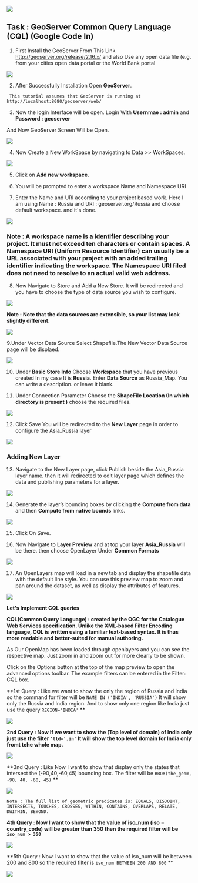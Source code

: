 ![](https://github.com/ShivamRai2003/Web-map-that-displays-a-WMS-layer/blob/master/IMAGES/1.png)

##            Task :  GeoServer Common Query Language (CQL) (Google Code In)

1. First Install the GeoServer From This Link http://geoserver.org/release/2.16.x/ and also Use any open data file (e.g. from your cities open data portal or the World Bank portal

![](https://github.com/ShivamRai2003/Web-map-that-displays-a-WMS-layer/blob/master/IMAGES/101.JPG)

2. After Successfully Installation Open **GeoServer**. 

`` This tutorial assumes that GeoServer is running at http://localhost:8080/geoserver/web/``

3. Now the login Interface will be open. Login With **Usernmae : admin** and **Password : geoserver**

And Now GeoServer Screen Will be Open.

![](https://github.com/ShivamRai2003/Web-map-that-displays-a-WMS-layer/blob/master/IMAGES/geo.JPG)

4. Now Create a New WorkSpace by navigating to Data >> WorkSpaces.

![](https://github.com/ShivamRai2003/Web-map-that-displays-a-WMS-layer/blob/master/IMAGES/12.JPG)

5. Click on **Add new workspace**.

6. You will be prompted to enter a workspace Name and Namespace URI

7. Enter the Name and URI according to your project based work. Here I am using Name : Russia and URI : geoserver.org/Russia and choose default workspace. and it's done.

![](https://github.com/ShivamRai2003/Web-map-that-displays-a-WMS-layer/blob/master/IMAGES/1.JPG)

### Note : A workspace name is a identifier describing your project. It must not exceed ten characters or contain spaces. A Namespace URI (Uniform Resource Identifier) can usually be a URL associated with your project with an added trailing identifier indicating the workspace. The Namespace URI filed does not need to resolve to an actual valid web address. 

8. Now Navigate to Store and Add a New Store. It will be redirected and you have to choose the type of data source you wish to configure.

![](https://github.com/ShivamRai2003/Web-map-that-displays-a-WMS-layer/blob/master/IMAGES/2.JPG)

**Note : Note that the data sources are extensible, so your list may look slightly different.**

![](https://github.com/ShivamRai2003/Web-map-that-displays-a-WMS-layer/blob/master/IMAGES/3.JPG)

9.Under Vector Data Source Select Shapefile.The New Vector Data Source page will be displaed.

![](https://github.com/ShivamRai2003/Web-map-that-displays-a-WMS-layer/blob/master/IMAGES/4.JPG)

10. Under **Basic Store Info** Choose **Workspace** that you have previous created In my case It is **Russia**. Enter **Data Source** as Russia_Map. You can write a description. or leave it blank.

11. Under Connection Parameter Choose the **ShapeFile Location (In which directory is present )** choose the required files.

![](https://github.com/ShivamRai2003/Web-map-that-displays-a-WMS-layer/blob/master/IMAGES/5.JPG)

12. Click Save You will be redirected to the **New Layer** page in order to configure the Asia_Russia layer

![](https://github.com/ShivamRai2003/Web-map-that-displays-a-WMS-layer/blob/master/IMAGES/6.JPG)

### Adding New Layer

13. Navigate to the New Layer page, click Publish beside the Asia_Russia layer name. then it will redirected to edit layer page which defines the data and publishing parameters for a layer.

![](https://github.com/ShivamRai2003/Web-map-that-displays-a-WMS-layer/blob/master/IMAGES/7.JPG)

14. Generate the layer’s bounding boxes by clicking the **Compute from data** and then **Compute from native bounds** links.

![](https://github.com/ShivamRai2003/Web-map-that-displays-a-WMS-layer/blob/master/IMAGES/8.JPG)

15. Click On Save.

16. Now Navigate to **Layer Preview** and at top your layer **Asia_Russia** will be there. then choose OpenLayer Under **Common Formats**

![](https://github.com/ShivamRai2003/Web-map-that-displays-a-WMS-layer/blob/master/IMAGES/9.JPG)

17. An OpenLayers map will load in a new tab and display the shapefile data with the default line style. You can use this preview map to zoom and pan around the dataset, as well as display the attributes of features.

![](https://github.com/ShivamRai2003/GeoServer-Common-Query-Language-CQL-/blob/master/IMAGES/layer.JPG)

**Let's Implement CQL queries**

**CQL(Common Query Language) : created by the OGC for the Catalogue Web Services specification. Unlike the XML-based Filter Encoding language, CQL is written using a familiar text-based syntax. It is thus more readable and better-suited for manual authoring.**

As Our OpenMap has been loaded through openlayers and you can see the respective map. Just zoom in and zoom out for more clearly to be shown.

Click on the Options button at the top of the map preview to open the advanced options toolbar. The example filters can be entered in the Filter: CQL box.

**1st Query : Like we want to show the only the region of Russia and India so the command for filter will be ``NAME IN ('INDIA', 'RUSSIA')`` 
It will show only the Russia and India region. And to show only one region like India just use the query ``REGION='INDIA'`` **

![](https://github.com/ShivamRai2003/GeoServer-Common-Query-Language-CQL-/blob/master/IMAGES/Russia%20and%20India.JPG)

**2nd Query : Now If we want to show the (Top level of domain) of India only just use the filter ``'tld='.in'`` It will show the top level domain for India only fromt tehe whole map.**

![](https://github.com/ShivamRai2003/GeoServer-Common-Query-Language-CQL-/blob/master/IMAGES/TLD.JPG)

**3nd Query : Like Now I want to show that display only the states that intersect the (-90,40,-60,45) bounding box. The filter will be ``BBOX(the_geom, -90, 40, -60, 45)`` **

![](https://github.com/ShivamRai2003/GeoServer-Common-Query-Language-CQL-/blob/master/IMAGES/BBOX(GEOMETRIC).JPG)

``Note : The full list of geometric predicates is: EQUALS, DISJOINT, INTERSECTS, TOUCHES, CROSSES, WITHIN, CONTAINS, OVERLAPS, RELATE, DWITHIN, BEYOND.``

**4th Query : Now I want to show that the value of iso_num (iso = country_code) will be greater than 350 then the required filter will be ``iso_num > 350``**

![](https://github.com/ShivamRai2003/GeoServer-Common-Query-Language-CQL-/blob/master/IMAGES/iso_num.JPG)

**5th Query : Now I want to show that the value of iso_num will be between 200 and 800 so the required filter is ``iso_num BETWEEN 200 AND 800`` **

![](https://github.com/ShivamRai2003/GeoServer-Common-Query-Language-CQL-/blob/master/IMAGES/iso_num%202.JPG)

